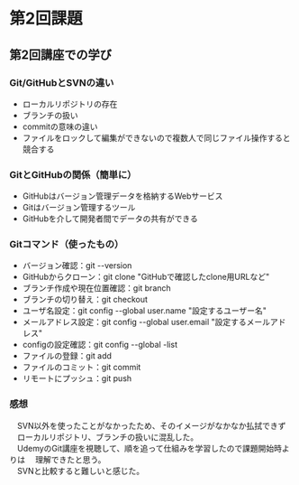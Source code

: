 # 第2回課題

## 第2回講座での学び

### Git/GitHubとSVNの違い
 - ローカルリポジトリの存在
 - ブランチの扱い
 - commitの意味の違い
 - ファイルをロックして編集ができないので複数人で同じファイル操作すると競合する
 
 ### GitとGitHubの関係（簡単に）
  - GitHubはバージョン管理データを格納するWebサービス
  - Gitはバージョン管理するツール
  - GitHubを介して開発者間でデータの共有ができる
 
 ### Gitコマンド（使ったもの）
  - バージョン確認：git --version
  - GitHubからクローン：git clone "GitHubで確認したclone用URLなど"
  - ブランチ作成や現在位置確認：git branch
  - ブランチの切り替え：git checkout
  - ユーザ名設定：git config --global user.name "設定するユーザー名"
  - メールアドレス設定：git config --global user.email "設定するメールアドレス"
  - configの設定確認：git config --global -list
  - ファイルの登録：git add
  - ファイルのコミット：git commit
  - リモートにプッシュ：git push

### 感想
　SVN以外を使ったことがなかったため、そのイメージがなかなか払拭できず
　ローカルリポジトリ、ブランチの扱いに混乱した。  
　UdemyのGit講座を視聴して、順を追って仕組みを学習したので課題開始時よりは
　理解できたと思う。  
　SVNと比較すると難しいと感じた。
　